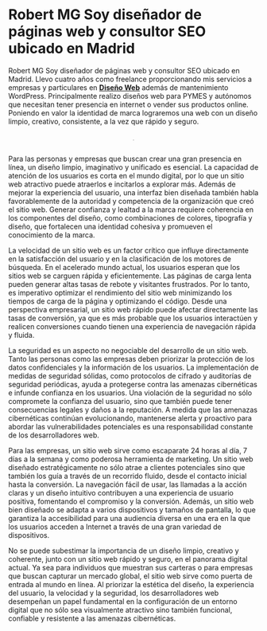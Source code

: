 # Robert MG Soy diseñador de páginas web y consultor SEO ubicado en Madrid

Robert MG Soy diseñador de páginas web y consultor SEO ubicado en Madrid. Llevo cuatro años como freelance proporcionando mis servicios a empresas y particulares en [**Diseño Web**](https://www.robertmg.com/) además de mantenimiento WordPress. Principalmente realizo diseños web para PYMES y autónomos que necesitan tener presencia en internet o vender sus productos online. Poniendo en valor la identidad de marca lograremos una web con un diseño limpio, creativo, consistente, a la vez que rápido y seguro.

<p align="center">
<div class="separator" style="clear: both;">
  <a
    href="https://www.robertmg.com/"
    style="border-bottom: none; display: block; padding: 1em 0px; text-align: center;"
    target="_blank"
    ><img style="border: 1px solid rgb(199, 199, 199); max-width: 900px;"
      alt=""
      border="0"
      data-original-height="587"
      data-original-width="518"
      src="https://blogger.googleusercontent.com/img/b/R29vZ2xl/AVvXsEi8Q_cLID8mLrr7hf4C19ytXULieJvhy44axb3Mmgvlt_MyT6C21WtC_wiJYvCaN-6JKgT63eVAzBRiEEmgj5WhyphenhyphenCo-bdL9RnNCkhxrqoHSRTyzul2xD8F2ytm163e-irgG-sfGkQw01xQyYtC2vdTeMc7wiqA0BZtb3HVjqUo1ehIMu3A4LWThTkFCX9VO/s1600/logo%20png.png"
  /></a>
</div>
</p>

Para las personas y empresas que buscan crear una gran presencia en línea, un diseño limpio, imaginativo y unificado es esencial. La capacidad de atención de los usuarios es corta en el mundo digital, por lo que un sitio web atractivo puede atraerlos e incitarlos a explorar más. Además de mejorar la experiencia del usuario, una interfaz bien diseñada también habla favorablemente de la autoridad y competencia de la organización que creó el sitio web. Generar confianza y lealtad a la marca requiere coherencia en los componentes del diseño, como combinaciones de colores, tipografía y diseño, que fortalecen una identidad cohesiva y promueven el conocimiento de la marca.

La velocidad de un sitio web es un factor crítico que influye directamente en la satisfacción del usuario y en la clasificación de los motores de búsqueda. En el acelerado mundo actual, los usuarios esperan que los sitios web se carguen rápida y eficientemente. Las páginas de carga lenta pueden generar altas tasas de rebote y visitantes frustrados. Por lo tanto, es imperativo optimizar el rendimiento del sitio web minimizando los tiempos de carga de la página y optimizando el código. Desde una perspectiva empresarial, un sitio web rápido puede afectar directamente las tasas de conversión, ya que es más probable que los usuarios interactúen y realicen conversiones cuando tienen una experiencia de navegación rápida y fluida.

La seguridad es un aspecto no negociable del desarrollo de un sitio web. Tanto las personas como las empresas deben priorizar la protección de los datos confidenciales y la información de los usuarios. La implementación de medidas de seguridad sólidas, como protocolos de cifrado y auditorías de seguridad periódicas, ayuda a protegerse contra las amenazas cibernéticas e infunde confianza en los usuarios. Una violación de la seguridad no sólo compromete la confianza del usuario, sino que también puede tener consecuencias legales y daños a la reputación. A medida que las amenazas cibernéticas continúan evolucionando, mantenerse alerta y proactivo para abordar las vulnerabilidades potenciales es una responsabilidad constante de los desarrolladores web.

Para las empresas, un sitio web sirve como escaparate 24 horas al día, 7 días a la semana y como poderosa herramienta de marketing. Un sitio web diseñado estratégicamente no sólo atrae a clientes potenciales sino que también los guía a través de un recorrido fluido, desde el contacto inicial hasta la conversión. La navegación fácil de usar, las llamadas a la acción claras y un diseño intuitivo contribuyen a una experiencia de usuario positiva, fomentando el compromiso y la conversión. Además, un sitio web bien diseñado se adapta a varios dispositivos y tamaños de pantalla, lo que garantiza la accesibilidad para una audiencia diversa en una era en la que los usuarios acceden a Internet a través de una gran variedad de dispositivos.

No se puede subestimar la importancia de un diseño limpio, creativo y coherente, junto con un sitio web rápido y seguro, en el panorama digital actual. Ya sea para individuos que muestran sus carteras o para empresas que buscan capturar un mercado global, el sitio web sirve como puerta de entrada al mundo en línea. Al priorizar la estética del diseño, la experiencia del usuario, la velocidad y la seguridad, los desarrolladores web desempeñan un papel fundamental en la configuración de un entorno digital que no sólo sea visualmente atractivo sino también funcional, confiable y resistente a las amenazas cibernéticas.
